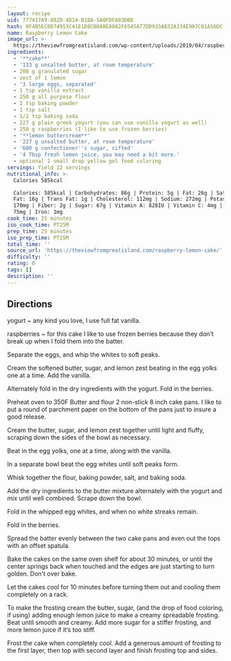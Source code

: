 ```yaml
---
layout: recipe
uid: 777417A9-882D-4D14-B18A-5A0FDFA83DB8
hash: 0F4B5EC0D74953C41E1D8CB0A0E8082F6545A77DD933A832A334E907C01A56DC
name: Raspberry Lemon Cake
image_url: >-
  https://theviewfromgreatisland.com/wp-content/uploads/2019/04/raspberry-lemon-cake-8504201-April-08-2019-4.jpg
ingredients:
  - '**cake**'
  - '133 g unsalted butter, at room temperature'
  - 200 g granulated sugar
  - zest of 1 lemon
  - '3 large eggs, separated'
  - 1 tsp vanilla extract
  - 250 g all purpose flour
  - 2 tsp baking powder
  - 1 tsp salt
  - 1/2 tsp baking soda
  - 227 g plain greek yogurt (you can use vanilla yogurt as well)
  - 250 g raspberries (I like to use frozen berries)
  - '**lemon buttercream**'
  - '227 g unsalted butter, at room temperature'
  - '600 g confectioner''s sugar, sifted'
  - '4 Tbsp fresh lemon juice, you may need a bit more.'
  - optional 1 small drop yellow gel food coloring
servings: Yield 12 servings
nutritional_info: >-
  Calories 585kcal

  Calories: 585kcal | Carbohydrates: 86g | Protein: 5g | Fat: 26g | Saturated
  Fat: 16g | Trans Fat: 1g | Cholesterol: 112mg | Sodium: 272mg | Potassium:
  170mg | Fiber: 2g | Sugar: 67g | Vitamin A: 828IU | Vitamin C: 4mg | Calcium:
  75mg | Iron: 1mg
cook_time: 25 minutes
iso_cook_time: PT25M
prep_time: 25 minutes
iso_prep_time: PT25M
total_time: ''
source_url: 'https://theviewfromgreatisland.com/raspberry-lemon-cake/'
difficulty: ''
rating: 0
tags: []
description: ''
---
```

## Directions

yogurt ~ any kind you love, I use full fat vanilla.

raspberries ~ for this cake I like to use frozen berries because they don’t break up when I fold them into the batter.

Separate the eggs, and whip the whites to soft peaks.

Cream the softened butter, sugar, and lemon zest beating in the egg yolks one at a time. Add the vanilla.

Alternately fold in the dry ingredients with the yogurt. Fold in the berries.

Preheat oven to 350F Butter and flour 2 non-stick 8 inch cake pans. I like to put a round of parchment paper on the bottom of the pans just to insure a good release.

Cream the butter, sugar, and lemon zest together until light and fluffy, scraping down the sides of the bowl as necessary.

Beat in the egg yolks, one at a time, along with the vanilla.

In a separate bowl beat the egg whites until soft peaks form.

Whisk together the flour, baking powder, salt, and baking soda.

Add the dry ingredients to the butter mixture alternately with the yogurt and mix until well combined. Scrape down the bowl.

Fold in the whipped egg whites, and when no white streaks remain.

Fold in the berries.

Spread the batter evenly between the two cake pans and even out the tops with an offset spatula.

Bake the cakes on the same oven shelf for about 30 minutes, or until the center springs back when touched and the edges are just starting to turn golden. Don't over bake.

Let the cakes cool for 10 minutes before turning them out and cooling them completely on a rack.

To make the frosting cream the butter, sugar, (and the drop of food coloring, if using) adding enough lemon juice to make a creamy spreadable frosting. Beat until smooth and creamy. Add more sugar for a stiffer frosting, and more lemon juice if it’s too stiff.

Frost the cake when completely cool. Add a generous amount of frosting to the first layer, then top with second layer and finish frosting top and sides.
